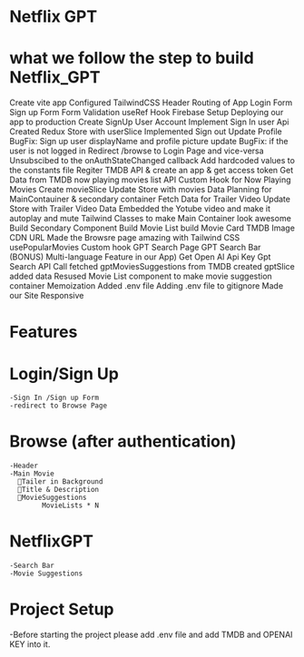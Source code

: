 # Netflix GPT

# what we follow the step to build Netflix_GPT
  Create vite app
  Configured TailwindCSS
  Header
  Routing of App
  Login Form
  Sign up Form
  Form Validation
  useRef Hook
  Firebase Setup
  Deploying our app to production
  Create SignUp User Account
  Implement Sign In user Api
  Created Redux Store with userSlice
  Implemented Sign out
  Update Profile
  BugFix: Sign up user displayName and profile picture update
  BugFix: if the user is not logged in Redirect /browse to Login Page and vice-versa
  Unsubscibed to the onAuthStateChanged callback
  Add hardcoded values to the constants file
  Regiter TMDB API & create an app & get access token
  Get Data from TMDB now playing movies list API
  Custom Hook for Now Playing Movies
  Create movieSlice
  Update Store with movies Data
  Planning for MainContauiner & secondary container
  Fetch Data for Trailer Video
  Update Store with Trailer Video Data
  Embedded the Yotube video and make it autoplay and mute
  Tailwind Classes to make Main Container look awesome
  Build Secondary Component
  Build Movie List
  build Movie Card
  TMDB Image CDN URL
  Made the Browsre page amazing with Tailwind CSS
  usePopularMovies Custom hook
  GPT Search Page
  GPT Search Bar
  (BONUS) Multi-language Feature in our App)
  Get Open AI Api Key
  Gpt Search API Call
  fetched gptMoviesSuggestions from TMDB
  created gptSlice added data
  Resused Movie List component to make movie suggestion container
  Memoization
  Added .env file
  Adding .env file to gitignore
  Made our Site Responsive

#  Features

# Login/Sign Up
    -Sign In /Sign up Form
    -redirect to Browse Page
 # Browse (after authentication)
    -Header
    -Main Movie
      🔴Tailer in Background
      🔴Title & Description
      🔴MovieSuggestions
            MovieLists * N
# NetflixGPT
    -Search Bar
    -Movie Suggestions


# Project Setup
  -Before starting the project please add .env file and add TMDB and OPENAI KEY into it.
